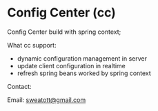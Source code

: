 # Config Center (cc)

Config Center build with spring context; 

What cc support:

- dynamic configuration management in server
- update client configuration in realtime
- refresh spring beans worked by spring context

Contact:

Email: sweatott@gmail.com

